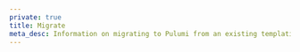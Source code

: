 ```yaml
---
private: true
title: Migrate
meta_desc: Information on migrating to Pulumi from an existing templating workflow.
---
```

